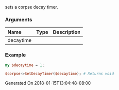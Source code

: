 sets a corpse decay timer.
### Arguments
**Name**|**Type**|**Description**
:---|:---|:---
decaytime||

### Example

```perl
my $decaytime = 1;

$corpse->SetDecayTimer($decaytime); # Returns void
```


Generated On 2018-01-15T13:04:48-08:00